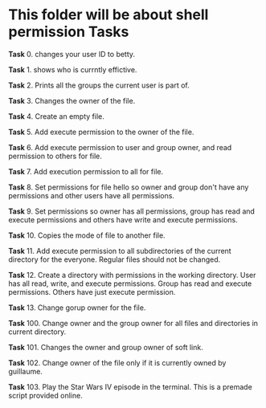 # This folder will be about shell permission Tasks

__Task__ 0. changes your user ID to betty.

__Task__ 1. shows who is currntly effictive.

__Task__ 2. Prints all the groups the current user is part of.

__Task__ 3. Changes the owner of the file.

__Task__ 4. Create an empty file.

__Task__ 5. Add execute permission to the owner of the file.

__Task__ 6. Add execute permission to user and group owner, and read permission to others for file.

__Task__ 7. Add execution permission to all for file.

__Task__ 8. Set permissions for file hello so owner and group don't have any permissions and other users have all permissions.

__Task__ 9. Set permissions so owner has all permissions, group has read and execute permissions and others have write and execute permissions.

__Task__ 10. Copies the mode of file to another file.

__Task__ 11. Add execute permission to all subdirectories of the current directory for the everyone. Regular files should not be changed.

__Task__ 12. Create a directory with permissions in the working directory. User has all read, write, and execute permissions. Group has read and execute permissions. Others have just execute permission.

__Task__ 13. Change gorup owner for the file.

__Task__ 100. Change owner and the group owner for all files and directories in current directory.

__Task__ 101. Changes the owner and group owner of soft link.

__Task__ 102. Change owner of the file only if it is currently owned by guillaume.

__Task__ 103. Play the Star Wars IV episode in the terminal. This is a premade script provided online.
